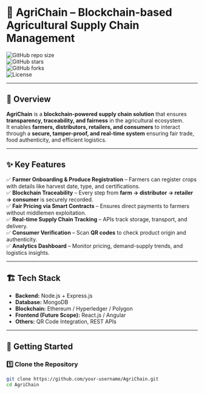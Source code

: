 # 🌱 AgriChain – Blockchain-based Agricultural Supply Chain Management  

![GitHub repo size](https://img.shields.io/github/repo-size/your-username/AgriChain?color=green)  
![GitHub stars](https://img.shields.io/github/stars/your-username/AgriChain?style=social)  
![GitHub forks](https://img.shields.io/github/forks/your-username/AgriChain?style=social)  
![License](https://img.shields.io/badge/license-MIT-blue.svg)  

---

## 📌 Overview  
**AgriChain** is a **blockchain-powered supply chain solution** that ensures **transparency, traceability, and fairness** in the agricultural ecosystem.  
It enables **farmers, distributors, retailers, and consumers** to interact through a **secure, tamper-proof, and real-time system** ensuring fair trade, food authenticity, and efficient logistics.  

---

## ✨ Key Features  
✅ **Farmer Onboarding & Produce Registration** – Farmers can register crops with details like harvest date, type, and certifications.  
✅ **Blockchain Traceability** – Every step from **farm → distributor → retailer → consumer** is securely recorded.  
✅ **Fair Pricing via Smart Contracts** – Ensures direct payments to farmers without middlemen exploitation.  
✅ **Real-time Supply Chain Tracking** – APIs track storage, transport, and delivery.  
✅ **Consumer Verification** – Scan **QR codes** to check product origin and authenticity.  
✅ **Analytics Dashboard** – Monitor pricing, demand-supply trends, and logistics insights.  

---

## 🏗️ Tech Stack  

- **Backend:** Node.js + Express.js  
- **Database:** MongoDB  
- **Blockchain:** Ethereum / Hyperledger / Polygon  
- **Frontend (Future Scope):** React.js / Angular  
- **Others:** QR Code Integration, REST APIs  

---

## 🚀 Getting Started  

### 1️⃣ Clone the Repository  
```bash
git clone https://github.com/your-username/AgriChain.git
cd AgriChain
